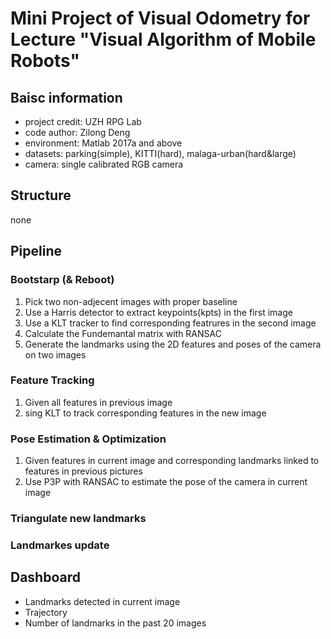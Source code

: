 # Mini Project of Visual Odometry for Lecture "Visual Algorithm of Mobile Robots"

## Baisc information

* project credit: UZH RPG Lab
* code author: Zilong Deng
* environment: Matlab 2017a and above
* datasets: parking(simple), KITTI(hard), malaga-urban(hard&large)
* camera: single calibrated RGB camera

## Structure

none

## Pipeline

### Bootstarp (& Reboot)

1. Pick two non-adjecent images with proper baseline
2. Use a Harris detector to extract keypoints(kpts) in the first image
3. Use a KLT tracker to find corresponding featrures in the second image
4. Calculate the Fundemantal matrix with RANSAC
5. Generate the landmarks using the 2D features and poses of the camera on two images

### Feature Tracking

1. Given all features in previous image
2. sing KLT to track corresponding features in the new image

### Pose Estimation & Optimization

1. Given features in current image and corresponding landmarks linked to features in previous pictures
2. Use P3P with RANSAC to estimate the pose of the camera in current image

### Triangulate new landmarks

### Landmarkes update

## Dashboard

* Landmarks detected in current image
* Trajectory
* Number of landmarks in the past 20 images
